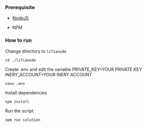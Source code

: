 ### Prerequisite

- [NodeJS](https://nodejs.org/en/)

- NPM



### How to run

Change directory to ```lifianode```

```shell
cd ./lifianode
```

Create .env and edit the variable
PRIVATE_KEY=YOUR PRIVATE KEY
INERY_ACCOUNT=YOUR INERY ACCOUNT

```shell
nano .env
```

Install dependencies

```shell
npm install
```

Run the script

```
npm run solution
```
